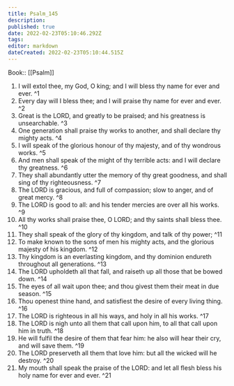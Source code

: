 ```yaml
---
title: Psalm_145
description: 
published: true
date: 2022-02-23T05:10:46.292Z
tags: 
editor: markdown
dateCreated: 2022-02-23T05:10:44.515Z
---
```


 Book:: [[Psalm]]
 1. I will extol thee, my God, O king; and I will bless thy name for ever and ever. ^1
 2. Every day will I bless thee; and I will praise thy name for ever and ever. ^2
 3. Great is the LORD, and greatly to be praised; and his greatness is unsearchable. ^3
 4. One generation shall praise thy works to another, and shall declare thy mighty acts. ^4
 5. I will speak of the glorious honour of thy majesty, and of thy wondrous works. ^5
 6. And men shall speak of the might of thy terrible acts: and I will declare thy greatness. ^6
 7. They shall abundantly utter the memory of thy great goodness, and shall sing of thy righteousness. ^7
 8. The LORD is gracious, and full of compassion; slow to anger, and of great mercy. ^8
 9. The LORD is good to all: and his tender mercies are over all his works. ^9
 10. All thy works shall praise thee, O LORD; and thy saints shall bless thee. ^10
 11. They shall speak of the glory of thy kingdom, and talk of thy power; ^11
 12. To make known to the sons of men his mighty acts, and the glorious majesty of his kingdom. ^12
 13. Thy kingdom is an everlasting kingdom, and thy dominion endureth throughout all generations. ^13
 14. The LORD upholdeth all that fall, and raiseth up all those that be bowed down. ^14
 15. The eyes of all wait upon thee; and thou givest them their meat in due season. ^15
 16. Thou openest thine hand, and satisfiest the desire of every living thing. ^16
 17. The LORD is righteous in all his ways, and holy in all his works. ^17
 18. The LORD is nigh unto all them that call upon him, to all that call upon him in truth. ^18
 19. He will fulfil the desire of them that fear him: he also will hear their cry, and will save them. ^19
 20. The LORD preserveth all them that love him: but all the wicked will he destroy. ^20
 21. My mouth shall speak the praise of the LORD: and let all flesh bless his holy name for ever and ever. ^21
